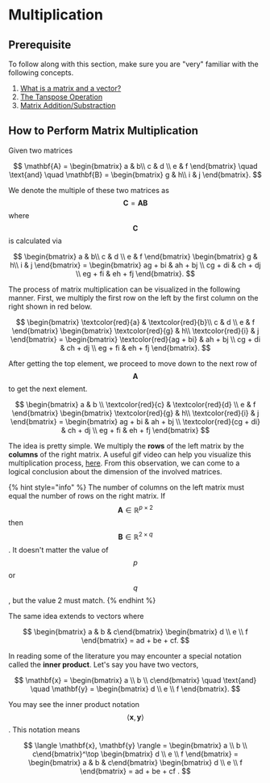 # Multiplication

## Prerequisite

To follow along with this section, make sure you are "very" familiar with the following concepts.

1. [What is a matrix and a vector?](what-is-a-vector-and-a-matrix.md)
2. [The Tanspose Operation](the-transpose-operation.md)
3. [Matrix Addition/Substraction](matrix-addition-subtraction.md)



## How to Perform Matrix Multiplication

Given two matrices&#x20;

$$
\mathbf{A} = \begin{bmatrix} a & b\\ c & d \\ e & f \end{bmatrix} \quad \text{and} \quad \mathbf{B} = \begin{bmatrix} g & h\\ i & j \end{bmatrix}.
$$

We denote the multiple of these two matrices as $$\mathbf{C} = \mathbf{A} \mathbf{B}$$ where $$\mathbf{C}$$ is calculated via

$$
\begin{bmatrix} a & b\\ c & d \\ e & f \end{bmatrix} \begin{bmatrix} g & h\\ i & j \end{bmatrix} = 
    \begin{bmatrix}
    ag + bi & ah + bj \\
    cg + di & ch + dj \\
    eg + fi & eh + fj
    \end{bmatrix}.
$$

The process of matrix multiplication can be visualized in the following manner. First, we multiply the first row on the left by the first column on the right shown in red below.

$$
\begin{bmatrix} \textcolor{red}{a} & \textcolor{red}{b}\\ c & d \\ e & f \end{bmatrix} \begin{bmatrix} \textcolor{red}{g} & h\\ \textcolor{red}{i} & j \end{bmatrix} = 
    \begin{bmatrix}
   \textcolor{red}{ag + bi} & ah + bj \\
    cg + di & ch + dj \\
    eg + fi & eh + fj
    \end{bmatrix}.
$$

After getting the top element, we proceed to move down to the next row of $$\mathbf{A}$$ to get the next element.

$$
\begin{bmatrix} a & b \\ \textcolor{red}{c} & \textcolor{red}{d} \\ e & f \end{bmatrix} \begin{bmatrix} \textcolor{red}{g} & h\\ \textcolor{red}{i} & j \end{bmatrix} = 
    \begin{bmatrix}
   ag + bi & ah + bj \\
   \textcolor{red}{cg + di} & ch + dj \\
    eg + fi & eh + fj
    \end{bmatrix}
$$

The idea is pretty simple. We multiply the **rows** of the left matrix by the **columns** of the right matrix. A useful gif video can help you visualize this multiplication process, [here](https://gfycat.com/positiveexhaustedamericangoldfinch). From this observation, we can come to a logical conclusion about the dimension of the involved matrices.

{% hint style="info" %}
The number of columns on the left matrix must equal the number of rows on the right matrix. If $$\mathbf{A} \in \mathbb{R}^{p \times 2}$$ then $$\mathbf{B} \in \mathbb{R}^{2 \times q}$$. It doesn't matter the value of $$p$$ or $$q$$, but the value 2 must match.&#x20;
{% endhint %}

The same idea extends to vectors where&#x20;

$$
\begin{bmatrix} a & b & c\end{bmatrix} \begin{bmatrix} d \\ e \\ f \end{bmatrix} = 
    ad + be + cf.
$$

In reading some of the literature you may encounter a special notation called the **inner product**. Let's say you have two vectors,&#x20;

$$
\mathbf{x} = \begin{bmatrix} a \\ b \\ c\end{bmatrix} \quad \text{and} \quad \mathbf{y} = \begin{bmatrix} d \\ e \\ f \end{bmatrix}.
$$

You may see the inner product notation $$\langle \mathbf{x}, \mathbf{y} \rangle$$. This notation means&#x20;

$$
\langle \mathbf{x}, \mathbf{y} \rangle = \begin{bmatrix} a \\ b \\ c\end{bmatrix}^\top \begin{bmatrix} d \\ e \\ f \end{bmatrix} = \begin{bmatrix} a & b & c\end{bmatrix} \begin{bmatrix} d \\ e \\ f  
    \end{bmatrix} = 
    ad + be + cf .
$$

